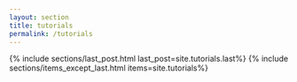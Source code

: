 ```yaml
---
layout: section
title: tutorials
permalink: /tutorials
---
```

{% include sections/last_post.html last_post=site.tutorials.last%}
{% include sections/items_except_last.html items=site.tutorials%}
